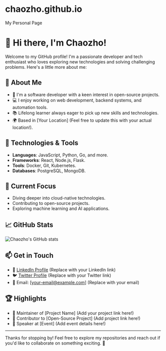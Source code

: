 # chaozho.github.io
My Personal Page
# 👋 Hi there, I'm Chaozho!

Welcome to my GitHub profile! I'm a passionate developer and tech enthusiast who loves exploring new technologies and solving challenging problems. Here's a little more about me:

## 🚀 About Me
- 🌟 I'm a software developer with a keen interest in open-source projects.
- 💻 I enjoy working on web development, backend systems, and automation tools.
- 📚 Lifelong learner always eager to pick up new skills and technologies.
- 🌍 Based in [Your Location] (Feel free to update this with your actual location!).

## 🔧 Technologies & Tools
- **Languages**: JavaScript, Python, Go, and more.
- **Frameworks**: React, Node.js, Flask.
- **Tools**: Docker, Git, Kubernetes.
- **Databases**: PostgreSQL, MongoDB.

## 🌱 Current Focus
- Diving deeper into cloud-native technologies.
- Contributing to open-source projects.
- Exploring machine learning and AI applications.

## 📈 GitHub Stats
![Chaozho's GitHub stats](https://github-readme-stats.vercel.app/api?username=chaozho&show_icons=true&theme=radical)

## 📫 Get in Touch
- 💼 [LinkedIn Profile](#) (Replace with your LinkedIn link)
- 🐦 [Twitter Profile](#) (Replace with your Twitter link)
- 📧 Email: [your-email@example.com] (Replace with your email)

## 🏆 Highlights
- 🌟 Maintainer of [Project Name] (Add your project link here!)
- 🏅 Contributor to [Open-Source Project] (Add project link here!)
- 📢 Speaker at [Event] (Add event details here!)

---

Thanks for stopping by! Feel free to explore my repositories and reach out if you'd like to collaborate on something exciting. 🚀
